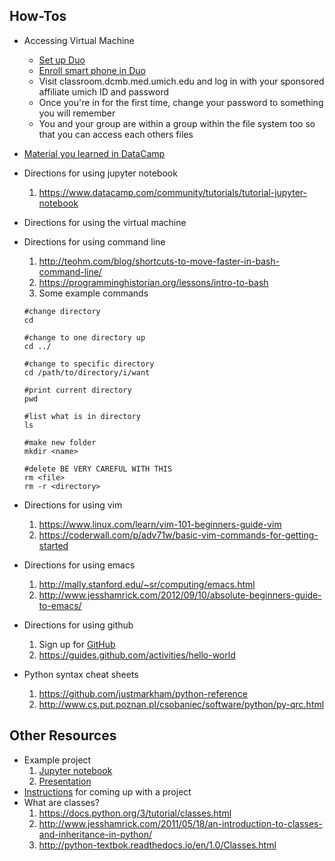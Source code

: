 ## How-Tos  

- Accessing Virtual Machine 
  * [Set up Duo](https://www.safecomputing.umich.edu/two-factor-authentication)
  * [Enroll smart phone in Duo](https://documentation.its.umich.edu/2fa/enroll-smartphone-or-tablet-duo)
  * Visit classroom.dcmb.med.umich.edu and log in with your sponsored affiliate umich ID and password
  * Once you're in for the first time, change your password to something you will remember
  * You and your group are within a group within the file system too so that you can access each others files
  

- [Material you learned in DataCamp](https://docs.google.com/document/d/1kRYLVXATEQqqjyLVpLc1LIXsaxPoVe0vlP6qOxNvjR8/edit?usp=sharing)

- Directions for using jupyter notebook 
  1. https://www.datacamp.com/community/tutorials/tutorial-jupyter-notebook  
  
- Directions for using the virtual machine
  
- Directions for using command line
  1. http://teohm.com/blog/shortcuts-to-move-faster-in-bash-command-line/
  2. https://programminghistorian.org/lessons/intro-to-bash
  3. Some example commands
  ```
  #change directory
  cd 
  
  #change to one directory up
  cd ../ 
  
  #change to specific directory
  cd /path/to/directory/i/want
  
  #print current directory
  pwd
  
  #list what is in directory
  ls
  
  #make new folder
  mkdir <name>
  
  #delete BE VERY CAREFUL WITH THIS
  rm <file>
  rm -r <directory>
  ```
 
- Directions for using vim
  1. https://www.linux.com/learn/vim-101-beginners-guide-vim
  2. https://coderwall.com/p/adv71w/basic-vim-commands-for-getting-started

- Directions for using emacs
  1. http://mally.stanford.edu/~sr/computing/emacs.html
  2. http://www.jesshamrick.com/2012/09/10/absolute-beginners-guide-to-emacs/
  
- Directions for using github
  1. Sign up for [GitHub](www.github.com/join)
  2. https://guides.github.com/activities/hello-world
  
- Python syntax cheat sheets
  1. https://github.com/justmarkham/python-reference
  2. http://www.cs.put.poznan.pl/csobaniec/software/python/py-qrc.html

## Other Resources
- Example project 
  1. [Jupyter notebook](../20171202-gwc_exampleProject_movieLikes.ipynb)
  2. [Presentation](../project_example.pdf)
- [Instructions](../Capstone_Project_Instructions.pdf) for coming up with a project
- What are classes?
  1. https://docs.python.org/3/tutorial/classes.html
  2. http://www.jesshamrick.com/2011/05/18/an-introduction-to-classes-and-inheritance-in-python/
  3. http://python-textbok.readthedocs.io/en/1.0/Classes.html
